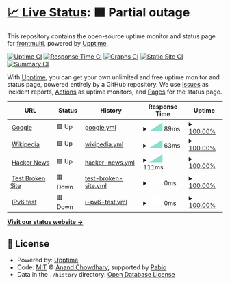 # [📈 Live Status](https://frontmulti.github.io/uptime): <!--live status--> **🟧 Partial outage**

This repository contains the open-source uptime monitor and status page for [frontmulti](https://frontmulti.github.io/uptime), powered by [Upptime](https://github.com/upptime/upptime).

[![Uptime CI](https://github.com/frontmulti/uptime/workflows/Uptime%20CI/badge.svg)](https://github.com/frontmulti/uptime/actions?query=workflow%3A%22Uptime+CI%22)
[![Response Time CI](https://github.com/frontmulti/uptime/workflows/Response%20Time%20CI/badge.svg)](https://github.com/frontmulti/uptime/actions?query=workflow%3A%22Response+Time+CI%22)
[![Graphs CI](https://github.com/frontmulti/uptime/workflows/Graphs%20CI/badge.svg)](https://github.com/frontmulti/uptime/actions?query=workflow%3A%22Graphs+CI%22)
[![Static Site CI](https://github.com/frontmulti/uptime/workflows/Static%20Site%20CI/badge.svg)](https://github.com/frontmulti/uptime/actions?query=workflow%3A%22Static+Site+CI%22)
[![Summary CI](https://github.com/frontmulti/uptime/workflows/Summary%20CI/badge.svg)](https://github.com/frontmulti/uptime/actions?query=workflow%3A%22Summary+CI%22)

With [Upptime](https://upptime.js.org), you can get your own unlimited and free uptime monitor and status page, powered entirely by a GitHub repository. We use [Issues](https://github.com/frontmulti/uptime/issues) as incident reports, [Actions](https://github.com/frontmulti/uptime/actions) as uptime monitors, and [Pages](https://frontmulti.github.io/uptime) for the status page.

<!--start: status pages-->
<!-- This summary is generated by Upptime (https://github.com/upptime/upptime) -->
<!-- Do not edit this manually, your changes will be overwritten -->
<!-- prettier-ignore -->
| URL | Status | History | Response Time | Uptime |
| --- | ------ | ------- | ------------- | ------ |
| <img alt="" src="https://icons.duckduckgo.com/ip3/www.google.com.ico" height="13"> [Google](https://www.google.com) | 🟩 Up | [google.yml](https://github.com/frontmulti/uptime/commits/HEAD/history/google.yml) | <details><summary><img alt="Response time graph" src="./graphs/google/response-time-week.png" height="20"> 89ms</summary><br><a href="https://frontmulti.github.io/uptime/history/google"><img alt="Response time 89" src="https://img.shields.io/endpoint?url=https%3A%2F%2Fraw.githubusercontent.com%2Ffrontmulti%2Fuptime%2FHEAD%2Fapi%2Fgoogle%2Fresponse-time.json"></a><br><a href="https://frontmulti.github.io/uptime/history/google"><img alt="24-hour response time 89" src="https://img.shields.io/endpoint?url=https%3A%2F%2Fraw.githubusercontent.com%2Ffrontmulti%2Fuptime%2FHEAD%2Fapi%2Fgoogle%2Fresponse-time-day.json"></a><br><a href="https://frontmulti.github.io/uptime/history/google"><img alt="7-day response time 89" src="https://img.shields.io/endpoint?url=https%3A%2F%2Fraw.githubusercontent.com%2Ffrontmulti%2Fuptime%2FHEAD%2Fapi%2Fgoogle%2Fresponse-time-week.json"></a><br><a href="https://frontmulti.github.io/uptime/history/google"><img alt="30-day response time 89" src="https://img.shields.io/endpoint?url=https%3A%2F%2Fraw.githubusercontent.com%2Ffrontmulti%2Fuptime%2FHEAD%2Fapi%2Fgoogle%2Fresponse-time-month.json"></a><br><a href="https://frontmulti.github.io/uptime/history/google"><img alt="1-year response time 89" src="https://img.shields.io/endpoint?url=https%3A%2F%2Fraw.githubusercontent.com%2Ffrontmulti%2Fuptime%2FHEAD%2Fapi%2Fgoogle%2Fresponse-time-year.json"></a></details> | <details><summary><a href="https://frontmulti.github.io/uptime/history/google">100.00%</a></summary><a href="https://frontmulti.github.io/uptime/history/google"><img alt="All-time uptime 100.00%" src="https://img.shields.io/endpoint?url=https%3A%2F%2Fraw.githubusercontent.com%2Ffrontmulti%2Fuptime%2FHEAD%2Fapi%2Fgoogle%2Fuptime.json"></a><br><a href="https://frontmulti.github.io/uptime/history/google"><img alt="24-hour uptime 100.00%" src="https://img.shields.io/endpoint?url=https%3A%2F%2Fraw.githubusercontent.com%2Ffrontmulti%2Fuptime%2FHEAD%2Fapi%2Fgoogle%2Fuptime-day.json"></a><br><a href="https://frontmulti.github.io/uptime/history/google"><img alt="7-day uptime 100.00%" src="https://img.shields.io/endpoint?url=https%3A%2F%2Fraw.githubusercontent.com%2Ffrontmulti%2Fuptime%2FHEAD%2Fapi%2Fgoogle%2Fuptime-week.json"></a><br><a href="https://frontmulti.github.io/uptime/history/google"><img alt="30-day uptime 100.00%" src="https://img.shields.io/endpoint?url=https%3A%2F%2Fraw.githubusercontent.com%2Ffrontmulti%2Fuptime%2FHEAD%2Fapi%2Fgoogle%2Fuptime-month.json"></a><br><a href="https://frontmulti.github.io/uptime/history/google"><img alt="1-year uptime 100.00%" src="https://img.shields.io/endpoint?url=https%3A%2F%2Fraw.githubusercontent.com%2Ffrontmulti%2Fuptime%2FHEAD%2Fapi%2Fgoogle%2Fuptime-year.json"></a></details>
| <img alt="" src="https://icons.duckduckgo.com/ip3/en.wikipedia.org.ico" height="13"> [Wikipedia](https://en.wikipedia.org) | 🟩 Up | [wikipedia.yml](https://github.com/frontmulti/uptime/commits/HEAD/history/wikipedia.yml) | <details><summary><img alt="Response time graph" src="./graphs/wikipedia/response-time-week.png" height="20"> 63ms</summary><br><a href="https://frontmulti.github.io/uptime/history/wikipedia"><img alt="Response time 63" src="https://img.shields.io/endpoint?url=https%3A%2F%2Fraw.githubusercontent.com%2Ffrontmulti%2Fuptime%2FHEAD%2Fapi%2Fwikipedia%2Fresponse-time.json"></a><br><a href="https://frontmulti.github.io/uptime/history/wikipedia"><img alt="24-hour response time 63" src="https://img.shields.io/endpoint?url=https%3A%2F%2Fraw.githubusercontent.com%2Ffrontmulti%2Fuptime%2FHEAD%2Fapi%2Fwikipedia%2Fresponse-time-day.json"></a><br><a href="https://frontmulti.github.io/uptime/history/wikipedia"><img alt="7-day response time 63" src="https://img.shields.io/endpoint?url=https%3A%2F%2Fraw.githubusercontent.com%2Ffrontmulti%2Fuptime%2FHEAD%2Fapi%2Fwikipedia%2Fresponse-time-week.json"></a><br><a href="https://frontmulti.github.io/uptime/history/wikipedia"><img alt="30-day response time 63" src="https://img.shields.io/endpoint?url=https%3A%2F%2Fraw.githubusercontent.com%2Ffrontmulti%2Fuptime%2FHEAD%2Fapi%2Fwikipedia%2Fresponse-time-month.json"></a><br><a href="https://frontmulti.github.io/uptime/history/wikipedia"><img alt="1-year response time 63" src="https://img.shields.io/endpoint?url=https%3A%2F%2Fraw.githubusercontent.com%2Ffrontmulti%2Fuptime%2FHEAD%2Fapi%2Fwikipedia%2Fresponse-time-year.json"></a></details> | <details><summary><a href="https://frontmulti.github.io/uptime/history/wikipedia">100.00%</a></summary><a href="https://frontmulti.github.io/uptime/history/wikipedia"><img alt="All-time uptime 100.00%" src="https://img.shields.io/endpoint?url=https%3A%2F%2Fraw.githubusercontent.com%2Ffrontmulti%2Fuptime%2FHEAD%2Fapi%2Fwikipedia%2Fuptime.json"></a><br><a href="https://frontmulti.github.io/uptime/history/wikipedia"><img alt="24-hour uptime 100.00%" src="https://img.shields.io/endpoint?url=https%3A%2F%2Fraw.githubusercontent.com%2Ffrontmulti%2Fuptime%2FHEAD%2Fapi%2Fwikipedia%2Fuptime-day.json"></a><br><a href="https://frontmulti.github.io/uptime/history/wikipedia"><img alt="7-day uptime 100.00%" src="https://img.shields.io/endpoint?url=https%3A%2F%2Fraw.githubusercontent.com%2Ffrontmulti%2Fuptime%2FHEAD%2Fapi%2Fwikipedia%2Fuptime-week.json"></a><br><a href="https://frontmulti.github.io/uptime/history/wikipedia"><img alt="30-day uptime 100.00%" src="https://img.shields.io/endpoint?url=https%3A%2F%2Fraw.githubusercontent.com%2Ffrontmulti%2Fuptime%2FHEAD%2Fapi%2Fwikipedia%2Fuptime-month.json"></a><br><a href="https://frontmulti.github.io/uptime/history/wikipedia"><img alt="1-year uptime 100.00%" src="https://img.shields.io/endpoint?url=https%3A%2F%2Fraw.githubusercontent.com%2Ffrontmulti%2Fuptime%2FHEAD%2Fapi%2Fwikipedia%2Fuptime-year.json"></a></details>
| <img alt="" src="https://icons.duckduckgo.com/ip3/news.ycombinator.com.ico" height="13"> [Hacker News](https://news.ycombinator.com) | 🟩 Up | [hacker-news.yml](https://github.com/frontmulti/uptime/commits/HEAD/history/hacker-news.yml) | <details><summary><img alt="Response time graph" src="./graphs/hacker-news/response-time-week.png" height="20"> 111ms</summary><br><a href="https://frontmulti.github.io/uptime/history/hacker-news"><img alt="Response time 111" src="https://img.shields.io/endpoint?url=https%3A%2F%2Fraw.githubusercontent.com%2Ffrontmulti%2Fuptime%2FHEAD%2Fapi%2Fhacker-news%2Fresponse-time.json"></a><br><a href="https://frontmulti.github.io/uptime/history/hacker-news"><img alt="24-hour response time 111" src="https://img.shields.io/endpoint?url=https%3A%2F%2Fraw.githubusercontent.com%2Ffrontmulti%2Fuptime%2FHEAD%2Fapi%2Fhacker-news%2Fresponse-time-day.json"></a><br><a href="https://frontmulti.github.io/uptime/history/hacker-news"><img alt="7-day response time 111" src="https://img.shields.io/endpoint?url=https%3A%2F%2Fraw.githubusercontent.com%2Ffrontmulti%2Fuptime%2FHEAD%2Fapi%2Fhacker-news%2Fresponse-time-week.json"></a><br><a href="https://frontmulti.github.io/uptime/history/hacker-news"><img alt="30-day response time 111" src="https://img.shields.io/endpoint?url=https%3A%2F%2Fraw.githubusercontent.com%2Ffrontmulti%2Fuptime%2FHEAD%2Fapi%2Fhacker-news%2Fresponse-time-month.json"></a><br><a href="https://frontmulti.github.io/uptime/history/hacker-news"><img alt="1-year response time 111" src="https://img.shields.io/endpoint?url=https%3A%2F%2Fraw.githubusercontent.com%2Ffrontmulti%2Fuptime%2FHEAD%2Fapi%2Fhacker-news%2Fresponse-time-year.json"></a></details> | <details><summary><a href="https://frontmulti.github.io/uptime/history/hacker-news">100.00%</a></summary><a href="https://frontmulti.github.io/uptime/history/hacker-news"><img alt="All-time uptime 100.00%" src="https://img.shields.io/endpoint?url=https%3A%2F%2Fraw.githubusercontent.com%2Ffrontmulti%2Fuptime%2FHEAD%2Fapi%2Fhacker-news%2Fuptime.json"></a><br><a href="https://frontmulti.github.io/uptime/history/hacker-news"><img alt="24-hour uptime 100.00%" src="https://img.shields.io/endpoint?url=https%3A%2F%2Fraw.githubusercontent.com%2Ffrontmulti%2Fuptime%2FHEAD%2Fapi%2Fhacker-news%2Fuptime-day.json"></a><br><a href="https://frontmulti.github.io/uptime/history/hacker-news"><img alt="7-day uptime 100.00%" src="https://img.shields.io/endpoint?url=https%3A%2F%2Fraw.githubusercontent.com%2Ffrontmulti%2Fuptime%2FHEAD%2Fapi%2Fhacker-news%2Fuptime-week.json"></a><br><a href="https://frontmulti.github.io/uptime/history/hacker-news"><img alt="30-day uptime 100.00%" src="https://img.shields.io/endpoint?url=https%3A%2F%2Fraw.githubusercontent.com%2Ffrontmulti%2Fuptime%2FHEAD%2Fapi%2Fhacker-news%2Fuptime-month.json"></a><br><a href="https://frontmulti.github.io/uptime/history/hacker-news"><img alt="1-year uptime 100.00%" src="https://img.shields.io/endpoint?url=https%3A%2F%2Fraw.githubusercontent.com%2Ffrontmulti%2Fuptime%2FHEAD%2Fapi%2Fhacker-news%2Fuptime-year.json"></a></details>
| <img alt="" src="https://icons.duckduckgo.com/ip3/thissitedoesnotexist.koj.co.ico" height="13"> [Test Broken Site](https://thissitedoesnotexist.koj.co) | 🟥 Down | [test-broken-site.yml](https://github.com/frontmulti/uptime/commits/HEAD/history/test-broken-site.yml) | <details><summary><img alt="Response time graph" src="./graphs/test-broken-site/response-time-week.png" height="20"> 0ms</summary><br><a href="https://frontmulti.github.io/uptime/history/test-broken-site"><img alt="Response time 0" src="https://img.shields.io/endpoint?url=https%3A%2F%2Fraw.githubusercontent.com%2Ffrontmulti%2Fuptime%2FHEAD%2Fapi%2Ftest-broken-site%2Fresponse-time.json"></a><br><a href="https://frontmulti.github.io/uptime/history/test-broken-site"><img alt="24-hour response time 0" src="https://img.shields.io/endpoint?url=https%3A%2F%2Fraw.githubusercontent.com%2Ffrontmulti%2Fuptime%2FHEAD%2Fapi%2Ftest-broken-site%2Fresponse-time-day.json"></a><br><a href="https://frontmulti.github.io/uptime/history/test-broken-site"><img alt="7-day response time 0" src="https://img.shields.io/endpoint?url=https%3A%2F%2Fraw.githubusercontent.com%2Ffrontmulti%2Fuptime%2FHEAD%2Fapi%2Ftest-broken-site%2Fresponse-time-week.json"></a><br><a href="https://frontmulti.github.io/uptime/history/test-broken-site"><img alt="30-day response time 0" src="https://img.shields.io/endpoint?url=https%3A%2F%2Fraw.githubusercontent.com%2Ffrontmulti%2Fuptime%2FHEAD%2Fapi%2Ftest-broken-site%2Fresponse-time-month.json"></a><br><a href="https://frontmulti.github.io/uptime/history/test-broken-site"><img alt="1-year response time 0" src="https://img.shields.io/endpoint?url=https%3A%2F%2Fraw.githubusercontent.com%2Ffrontmulti%2Fuptime%2FHEAD%2Fapi%2Ftest-broken-site%2Fresponse-time-year.json"></a></details> | <details><summary><a href="https://frontmulti.github.io/uptime/history/test-broken-site">100.00%</a></summary><a href="https://frontmulti.github.io/uptime/history/test-broken-site"><img alt="All-time uptime 100.00%" src="https://img.shields.io/endpoint?url=https%3A%2F%2Fraw.githubusercontent.com%2Ffrontmulti%2Fuptime%2FHEAD%2Fapi%2Ftest-broken-site%2Fuptime.json"></a><br><a href="https://frontmulti.github.io/uptime/history/test-broken-site"><img alt="24-hour uptime 100.00%" src="https://img.shields.io/endpoint?url=https%3A%2F%2Fraw.githubusercontent.com%2Ffrontmulti%2Fuptime%2FHEAD%2Fapi%2Ftest-broken-site%2Fuptime-day.json"></a><br><a href="https://frontmulti.github.io/uptime/history/test-broken-site"><img alt="7-day uptime 100.00%" src="https://img.shields.io/endpoint?url=https%3A%2F%2Fraw.githubusercontent.com%2Ffrontmulti%2Fuptime%2FHEAD%2Fapi%2Ftest-broken-site%2Fuptime-week.json"></a><br><a href="https://frontmulti.github.io/uptime/history/test-broken-site"><img alt="30-day uptime 100.00%" src="https://img.shields.io/endpoint?url=https%3A%2F%2Fraw.githubusercontent.com%2Ffrontmulti%2Fuptime%2FHEAD%2Fapi%2Ftest-broken-site%2Fuptime-month.json"></a><br><a href="https://frontmulti.github.io/uptime/history/test-broken-site"><img alt="1-year uptime 100.00%" src="https://img.shields.io/endpoint?url=https%3A%2F%2Fraw.githubusercontent.com%2Ffrontmulti%2Fuptime%2FHEAD%2Fapi%2Ftest-broken-site%2Fuptime-year.json"></a></details>
| <img alt="" src="https://icons.duckduckgo.com/ip3/null.ico" height="13"> [IPv6 test](forwardemail.net) | 🟥 Down | [i-pv6-test.yml](https://github.com/frontmulti/uptime/commits/HEAD/history/i-pv6-test.yml) | <details><summary><img alt="Response time graph" src="./graphs/i-pv6-test/response-time-week.png" height="20"> 0ms</summary><br><a href="https://frontmulti.github.io/uptime/history/i-pv6-test"><img alt="Response time 0" src="https://img.shields.io/endpoint?url=https%3A%2F%2Fraw.githubusercontent.com%2Ffrontmulti%2Fuptime%2FHEAD%2Fapi%2Fi-pv6-test%2Fresponse-time.json"></a><br><a href="https://frontmulti.github.io/uptime/history/i-pv6-test"><img alt="24-hour response time 0" src="https://img.shields.io/endpoint?url=https%3A%2F%2Fraw.githubusercontent.com%2Ffrontmulti%2Fuptime%2FHEAD%2Fapi%2Fi-pv6-test%2Fresponse-time-day.json"></a><br><a href="https://frontmulti.github.io/uptime/history/i-pv6-test"><img alt="7-day response time 0" src="https://img.shields.io/endpoint?url=https%3A%2F%2Fraw.githubusercontent.com%2Ffrontmulti%2Fuptime%2FHEAD%2Fapi%2Fi-pv6-test%2Fresponse-time-week.json"></a><br><a href="https://frontmulti.github.io/uptime/history/i-pv6-test"><img alt="30-day response time 0" src="https://img.shields.io/endpoint?url=https%3A%2F%2Fraw.githubusercontent.com%2Ffrontmulti%2Fuptime%2FHEAD%2Fapi%2Fi-pv6-test%2Fresponse-time-month.json"></a><br><a href="https://frontmulti.github.io/uptime/history/i-pv6-test"><img alt="1-year response time 0" src="https://img.shields.io/endpoint?url=https%3A%2F%2Fraw.githubusercontent.com%2Ffrontmulti%2Fuptime%2FHEAD%2Fapi%2Fi-pv6-test%2Fresponse-time-year.json"></a></details> | <details><summary><a href="https://frontmulti.github.io/uptime/history/i-pv6-test">100.00%</a></summary><a href="https://frontmulti.github.io/uptime/history/i-pv6-test"><img alt="All-time uptime 100.00%" src="https://img.shields.io/endpoint?url=https%3A%2F%2Fraw.githubusercontent.com%2Ffrontmulti%2Fuptime%2FHEAD%2Fapi%2Fi-pv6-test%2Fuptime.json"></a><br><a href="https://frontmulti.github.io/uptime/history/i-pv6-test"><img alt="24-hour uptime 100.00%" src="https://img.shields.io/endpoint?url=https%3A%2F%2Fraw.githubusercontent.com%2Ffrontmulti%2Fuptime%2FHEAD%2Fapi%2Fi-pv6-test%2Fuptime-day.json"></a><br><a href="https://frontmulti.github.io/uptime/history/i-pv6-test"><img alt="7-day uptime 100.00%" src="https://img.shields.io/endpoint?url=https%3A%2F%2Fraw.githubusercontent.com%2Ffrontmulti%2Fuptime%2FHEAD%2Fapi%2Fi-pv6-test%2Fuptime-week.json"></a><br><a href="https://frontmulti.github.io/uptime/history/i-pv6-test"><img alt="30-day uptime 100.00%" src="https://img.shields.io/endpoint?url=https%3A%2F%2Fraw.githubusercontent.com%2Ffrontmulti%2Fuptime%2FHEAD%2Fapi%2Fi-pv6-test%2Fuptime-month.json"></a><br><a href="https://frontmulti.github.io/uptime/history/i-pv6-test"><img alt="1-year uptime 100.00%" src="https://img.shields.io/endpoint?url=https%3A%2F%2Fraw.githubusercontent.com%2Ffrontmulti%2Fuptime%2FHEAD%2Fapi%2Fi-pv6-test%2Fuptime-year.json"></a></details>

<!--end: status pages-->

[**Visit our status website →**](https://frontmulti.github.io/uptime)

## 📄 License

- Powered by: [Upptime](https://github.com/upptime/upptime)
- Code: [MIT](./LICENSE) © [Anand Chowdhary](https://anandchowdhary.com), supported by [Pabio](https://pabio.com)
- Data in the `./history` directory: [Open Database License](https://opendatacommons.org/licenses/odbl/1-0/)
